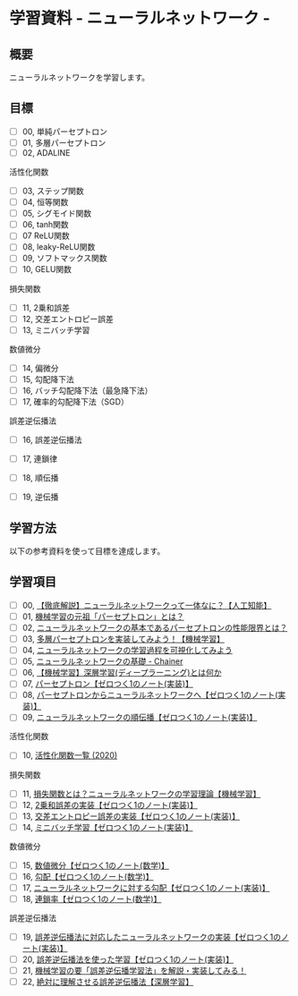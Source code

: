 # 学習資料 - ニューラルネットワーク - 
## 概要
ニューラルネットワークを学習します。

## 目標
- [ ] 00, 単純パーセプトロン
- [ ] 01, 多層パーセプトロン
- [ ] 02, ADALINE

活性化関数<br>
- [ ] 03, ステップ関数
- [ ] 04, 恒等関数
- [ ] 05, シグモイド関数
- [ ] 06, tanh関数
- [ ] 07 ReLU関数
- [ ] 08, leaky-ReLU関数
- [ ] 09, ソフトマックス関数
- [ ] 10, GELU関数

損失関数<br>
- [ ] 11, 2乗和誤差
- [ ] 12, 交差エントロピー誤差
- [ ] 13, ミニバッチ学習

数値微分<br>
- [ ] 14, 偏微分
- [ ] 15, 勾配降下法
- [ ] 16, バッチ勾配降下法（最急降下法）
- [ ] 17, 確率的勾配降下法（SGD）

誤差逆伝播法<br>
- [ ] 16, 誤差逆伝播法
- [ ] 17, 連鎖律
- [ ] 18, 順伝播
- [ ] 19, 逆伝播


## 学習方法
以下の参考資料を使って目標を達成します。

## 学習項目
- [ ] 00, [【徹底解説】ニューラルネットワークって一体なに？【人工知能】](https://rightcode.co.jp/blog/information-technology/neuralnetwork)
- [ ] 01, [機械学習の元祖「パーセプトロン」とは？](https://rightcode.co.jp/blog/information-technology/simple-perceptron)
- [ ] 02, [ニューラルネットワークの基本であるパーセプトロンの性能限界とは？](https://rightcode.co.jp/blog/information-technology/neural-network-perceptron-performance-limit)
- [ ] 03, [多層パーセプトロンを実装してみよう！【機械学習】](https://rightcode.co.jp/blog/information-technology/multilayer-perceptron-implementation)
- [ ] 04, [ニューラルネットワークの学習過程を可視化してみよう](https://rightcode.co.jp/blog/information-technology/neural-network-learning-visualization)
- [ ] 05, [ニューラルネットワークの基礎 - Chainer](https://tutorials.chainer.org/ja/13_Basics_of_Neural_Networks.html)
- [ ] 06, [【機械学習】深層学習(ディープラーニング)とは何か](https://www.youtube.com/watch?v=s5_Pk3CjhNA)
- [ ] 07, [パーセプトロン【ゼロつく1のノート(実装)】](https://www.anarchive-beta.com/entry/2020/06/02/180000)
- [ ] 08, [パーセプトロンからニューラルネットワークへ【ゼロつく1のノート(実装)】](https://www.anarchive-beta.com/entry/2020/06/03/180000)
- [ ] 09, [ニューラルネットワークの順伝播【ゼロつく1のノート(実装)】](https://www.anarchive-beta.com/entry/2020/06/06/180000)

活性化関数<br>
- [ ] 10, [活性化関数一覧 (2020)](https://qiita.com/kuroitu/items/73cd401afd463a78115a)

損失関数<br>
- [ ] 11, [損失関数とは？ニューラルネットワークの学習理論【機械学習】](https://rightcode.co.jp/blog/information-technology/loss-function-neural-network-learning-theory)
- [ ] 12, [2乗和誤差の実装【ゼロつく1のノート(実装)】](https://www.anarchive-beta.com/entry/2020/06/16/180000)
- [ ] 13, [交差エントロピー誤差の実装【ゼロつく1のノート(実装)】](https://www.anarchive-beta.com/entry/2020/06/17/180000)
- [ ] 14, [ミニバッチ学習【ゼロつく1のノート(実装)】](https://www.anarchive-beta.com/entry/2020/06/22/180000)

数値微分<br>
- [ ] 15, [数値微分【ゼロつく1のノート(数学)】](https://www.anarchive-beta.com/entry/2020/06/18/180000)
- [ ] 16, [勾配【ゼロつく1のノート(数学)】](https://www.anarchive-beta.com/entry/2020/06/19/180000)
- [ ] 17, [ニューラルネットワークに対する勾配【ゼロつく1のノート(実装)】](https://www.anarchive-beta.com/entry/2020/06/20/180000)
- [ ] 18, [連鎖率【ゼロつく1のノート(数学)】](https://www.anarchive-beta.com/entry/2020/07/29/180000)

誤差逆伝播法<br>
- [ ] 19, [誤差逆伝播法に対応したニューラルネットワークの実装【ゼロつく1のノート(実装)】](https://www.anarchive-beta.com/entry/2020/08/07/180000)
- [ ] 20, [誤差逆伝播法を使った学習【ゼロつく1のノート(実装)】](https://www.anarchive-beta.com/entry/2020/08/08/180000)
- [ ] 21, [機械学習の要「誤差逆伝播学習法」を解説・実装してみる！](https://rightcode.co.jp/blog/information-technology/back-propagation-algorithm-implementation)
- [ ] 22, [絶対に理解させる誤差逆伝播法【深層学習】](https://www.youtube.com/watch?v=0itH0iDO8BE)

